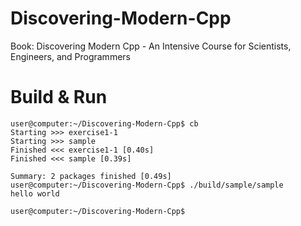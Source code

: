# Discovering-Modern-Cpp
Book: Discovering Modern Cpp - An Intensive Course for Scientists, Engineers, and Programmers   

# Build & Run
```bsh
user@computer:~/Discovering-Modern-Cpp$ cb
Starting >>> exercise1-1
Starting >>> sample
Finished <<< exercise1-1 [0.40s]                                                            
Finished <<< sample [0.39s]
                     
Summary: 2 packages finished [0.49s]
user@computer:~/Discovering-Modern-Cpp$ ./build/sample/sample 
hello world

user@computer:~/Discovering-Modern-Cpp$
```
